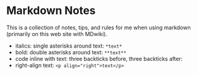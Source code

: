 # Markdown Notes

This is a collection of notes, tips, and rules for me when using markdown (primarily on this web site with MDwiki).

 * italics: single asterisks around text: ```*text*```
 * bold: double asterisks around text: ```**text**```
 * code inline with text: three backticks before, three backticks after:
 * right-align text: ```<p align="right">text</p>```
 

